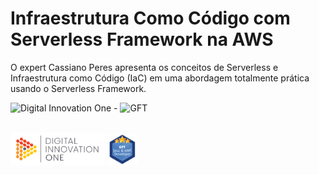 # Infraestrutura Como Código com Serverless Framework na AWS

O expert Cassiano Peres apresenta os conceitos de Serverless e Infraestrutura como Código (IaC) em uma abordagem totalmente prática usando o Serverless Framework. 

![Digital Innovation One](https://digitalinnovation.one) - ![GFT](https://gft.com)

<br><a href="https://digitalinnovation.one" target="_blank"> <img src="https://raw.githubusercontent.com/jorgelucas77/logotipos/main/dio.png" width="150" /></a>
<a href="https://gft.com" target="_blank"> <img src="https://raw.githubusercontent.com/jorgelucas77/logotipos/main/gft1.png" width="50" alt="GFT"/></a>
